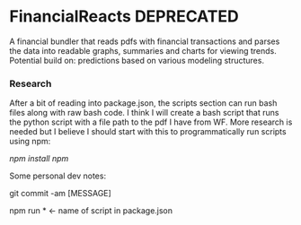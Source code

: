 # FinancialReacts DEPRECATED 
A financial bundler that reads pdfs with financial transactions and parses the data into readable graphs, summaries and charts for viewing trends. Potential build on: predictions based on various modeling structures.

### Research

After a bit of reading into package.json, the scripts section can run bash files along with raw bash code. I think I will create a bash script that runs the python script with a file path to the pdf I have from WF. More research is needed but I believe I should start with this to programmatically run scripts using npm:

*npm install npm*




Some personal dev notes:

git commit -am [MESSAGE]

npm run *  <- name of script in package.json


